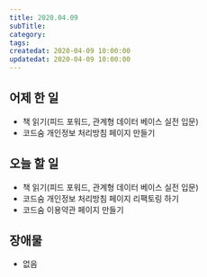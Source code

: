 ```yaml
---
title: 2020.04.09
subTitle:
category:
tags:
createdat: 2020-04-09 10:00:00
updatedat: 2020-04-09 10:00:00
---
```


## 어제 한 일

* 책 읽기(피드 포워드, 관계형 데이터 베이스 실전 입문)
* 코드숨 개인정보 처리방침 페이지 만들기

## 오늘 할 일

* 책 읽기(피드 포워드, 관계형 데이터 베이스 실전 입문)
* 코드숨 개인정보 처리방침 페이지 리팩토링 하기
* 코드숨 이용약관 페이지 만들기

## 장애물

* 없음
